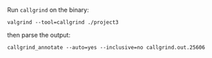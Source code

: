 Run `callgrind` on the binary:

```
valgrind --tool=callgrind ./project3

```

then parse the output:

```
callgrind_annotate --auto=yes --inclusive=no callgrind.out.25606
```
